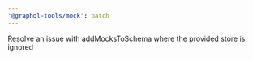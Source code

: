 ```yaml
---
'@graphql-tools/mock': patch
---
```


Resolve an issue with addMocksToSchema where the provided store is ignored
